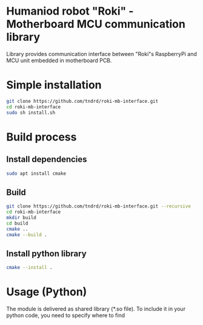 # Humaniod robot "Roki" - Motherboard MCU communication library 
Library provides communication interface between "Roki"s RaspberryPi and MCU unit embedded in motherboard PCB.

# Simple installation
```bash
git clone https://github.com/tndrd/roki-mb-interface.git
cd roki-mb-interface
sudo sh install.sh
```

# Build process
## Install dependencies
```bash
sudo apt install cmake
```
## Build
```bash
git clone https://github.com/tndrd/roki-mb-interface.git --recursive
cd roki-mb-interface
mkdir build
cd build
cmake ..
cmake --build .
```
## Install python library
```bash
cmake --install .
```

# Usage (Python)
The module is delivered as shared library (*.so file). To include it in your python code, you need to specify where to find